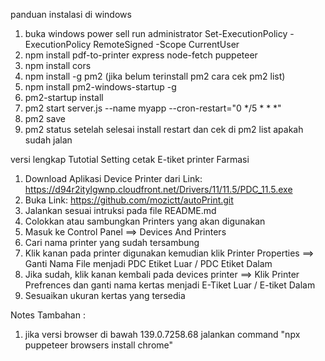 

panduan instalasi di windows
1. buka windows power sell run administrator
Set-ExecutionPolicy -ExecutionPolicy RemoteSigned -Scope CurrentUser
2. npm install pdf-to-printer express node-fetch puppeteer
3. npm install cors
4. npm install -g pm2 (jika belum terinstall pm2  cara cek pm2 list)
5. npm install pm2-windows-startup -g
6. pm2-startup install
7. pm2 start server.js --name myapp --cron-restart="0 */5 * * *"
8. pm2 save
9. pm2 status
setelah selesai install restart dan cek di pm2  list apakah sudah jalan




versi lengkap
Tutotial Setting cetak E-tiket printer Farmasi 
1. Download Aplikasi Device Printer dari Link: https://d94r2itylgwnp.cloudfront.net/Drivers/11/11.5/PDC_11.5.exe
2. Buka Link: https://github.com/mozictt/autoPrint.git  
3. Jalankan sesuai intruksi pada file README.md
4. Colokkan atau sambungkan Printers yang akan digunakan
5. Masuk ke Control Panel ==> Devices And Printers
6. Cari nama printer yang sudah tersambung
7. Klik kanan pada printer digunakan kemudian klik Printer Properties ==> Ganti Nama File menjadi PDC Etiket Luar / PDC Etiket Dalam
8. Jika sudah, klik kanan kembali pada devices printer ==> Klik Printer Prefrences dan ganti nama kertas menjadi E-Tiket Luar / E-tiket Dalam
9. Sesuaikan ukuran kertas yang tersedia

Notes Tambahan : 
1. jika versi browser di bawah 139.0.7258.68 jalankan command "npx puppeteer browsers install chrome"